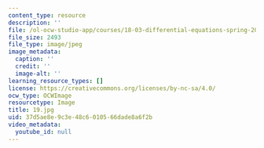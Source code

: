```yaml
---
content_type: resource
description: ''
file: /ol-ocw-studio-app/courses/18-03-differential-equations-spring-2010/37d5ae8e9c3e48c6010566dade8a6f2b_19.jpg
file_size: 2493
file_type: image/jpeg
image_metadata:
  caption: ''
  credit: ''
  image-alt: ''
learning_resource_types: []
license: https://creativecommons.org/licenses/by-nc-sa/4.0/
ocw_type: OCWImage
resourcetype: Image
title: 19.jpg
uid: 37d5ae8e-9c3e-48c6-0105-66dade8a6f2b
video_metadata:
  youtube_id: null
---
```

